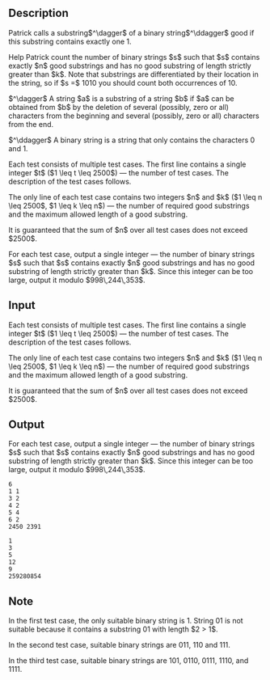 ## Description

<div><p>Patrick calls a substring$^\dagger$ of a binary string$^\ddagger$ <span class="tex-font-style-it">good</span> if this substring contains exactly one <span class="tex-font-style-tt">1</span>. </p><p>Help Patrick count the number of binary strings $s$ such that $s$ contains exactly $n$ good substrings and has no good substring of length strictly greater than $k$. Note that substrings are differentiated by their location in the string, so if $s =$ <span class="tex-font-style-tt">1010</span> you should count both occurrences of <span class="tex-font-style-tt">10</span>.</p><p>$^\dagger$ A string $a$ is a substring of a string $b$ if $a$ can be obtained from $b$ by the deletion of several (possibly, zero or all) characters from the beginning and several (possibly, zero or all) characters from the end.</p><p>$^\ddagger$ A binary string is a string that only contains the characters <span class="tex-font-style-tt">0</span> and <span class="tex-font-style-tt">1</span>.</p></div><div class="input-specification"><p>Each test consists of multiple test cases. The first line contains a single integer $t$ ($1 \leq t \leq 2500$) — the number of test cases. The description of the test cases follows.</p><p>The only line of each test case contains two integers $n$ and $k$ ($1 \leq n \leq 2500$, $1 \leq k \leq n$) — the number of required good substrings and the maximum allowed length of a good substring. </p><p>It is guaranteed that the sum of $n$ over all test cases does not exceed $2500$. </p></div><div class="output-specification"><p>For each test case, output a single integer — the number of binary strings $s$ such that $s$ contains exactly $n$ good substrings and has no good substring of length strictly greater than $k$. Since this integer can be too large, output it modulo $998\,244\,353$.</p></div>

## Input

<p>Each test consists of multiple test cases. The first line contains a single integer $t$ ($1 \leq t \leq 2500$) — the number of test cases. The description of the test cases follows.</p><p>The only line of each test case contains two integers $n$ and $k$ ($1 \leq n \leq 2500$, $1 \leq k \leq n$) — the number of required good substrings and the maximum allowed length of a good substring. </p><p>It is guaranteed that the sum of $n$ over all test cases does not exceed $2500$. </p>

## Output

<p>For each test case, output a single integer — the number of binary strings $s$ such that $s$ contains exactly $n$ good substrings and has no good substring of length strictly greater than $k$. Since this integer can be too large, output it modulo $998\,244\,353$.</p>





```input1|2,4,6
6
1 1
3 2
4 2
5 4
6 2
2450 2391
```




```output1
1
3
5
12
9
259280854
```



## Note

<p>In the first test case, the only suitable binary string is <span class="tex-font-style-tt">1</span>. String <span class="tex-font-style-tt">01</span> is not suitable because it contains a substring <span class="tex-font-style-tt">01</span> with length $2 &gt; 1$.</p><p>In the second test case, suitable binary strings are <span class="tex-font-style-tt">011</span>, <span class="tex-font-style-tt">110</span> and <span class="tex-font-style-tt">111</span>.</p><p>In the third test case, suitable binary strings are <span class="tex-font-style-tt">101</span>, <span class="tex-font-style-tt">0110</span>, <span class="tex-font-style-tt">0111</span>, <span class="tex-font-style-tt">1110</span>, and <span class="tex-font-style-tt">1111</span>.</p>
